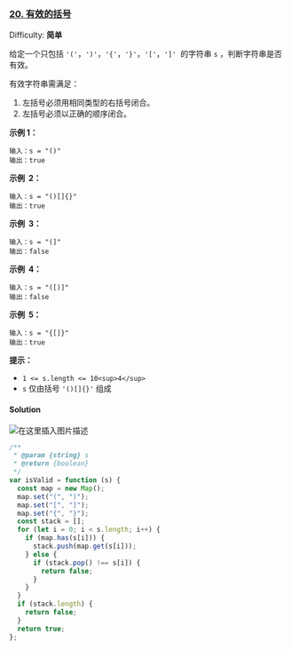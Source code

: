 ### [20\. 有效的括号](https://leetcode-cn.com/problems/valid-parentheses/)

Difficulty: **简单**

给定一个只包括 `'('`，`')'`，`'{'`，`'}'`，`'['`，`']'`  的字符串 `s` ，判断字符串是否有效。

有效字符串需满足：

1.  左括号必须用相同类型的右括号闭合。
2.  左括号必须以正确的顺序闭合。

**示例 1：**

```
输入：s = "()"
输出：true
```

**示例  2：**

```
输入：s = "()[]{}"
输出：true
```

**示例  3：**

```
输入：s = "(]"
输出：false
```

**示例  4：**

```
输入：s = "([)]"
输出：false
```

**示例  5：**

```
输入：s = "{[]}"
输出：true
```

**提示：**

- `1 <= s.length <= 10<sup>4</sup>`
- `s` 仅由括号 `'()[]{}'` 组成

#### Solution

![在这里插入图片描述](https://img-blog.csdnimg.cn/20210424190537827.png)

```javascript
/**
 * @param {string} s
 * @return {boolean}
 */
var isValid = function (s) {
  const map = new Map();
  map.set("(", ")");
  map.set("[", "]");
  map.set("{", "}");
  const stack = [];
  for (let i = 0; i < s.length; i++) {
    if (map.has(s[i])) {
      stack.push(map.get(s[i]));
    } else {
      if (stack.pop() !== s[i]) {
        return false;
      }
    }
  }
  if (stack.length) {
    return false;
  }
  return true;
};
```
